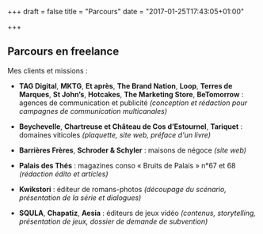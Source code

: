 +++
draft = false
title = "Parcours"
date = "2017-01-25T17:43:05+01:00"

+++

## Parcours en freelance

Mes clients et missions :

- **TAG Digital**, **MKTG**, **Et après**, **The Brand Nation**, **Loop**, **Terres de Marques**, **St John’s**, **Hotcakes**, **The Marketing Store**, **BeTomorrow** : agences de communication et publicité _(conception et rédaction pour campagnes de communication multicanales)_

- **Beychevelle**, **Chartreuse et Château de Cos d’Estournel**, **Tariquet** : domaines viticoles _(plaquette, site web, préface d'un livre)_

- **Barrières Frères**, **Schroder & Schyler** : maisons de négoce _(site web)_

- **Palais des Thés** : magazines conso « Bruits de Palais » n°67 et 68 _(rédaction édito et articles)_

- **Kwikstori** : éditeur de romans-photos _(découpage du scénario, présentation de la série et dialogues)_

- **SQULA**, **Chapatiz**, **Aesia** : éditeurs de jeux vidéo _(contenus, storytelling, présentation de jeux, dossier de demande de subvention)_
